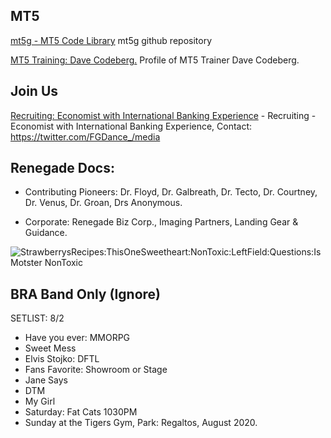 ## MT5 
[mt5g - MT5 Code Library](https://github.com/mt5g/public) mt5g github repository

[MT5 Training: Dave Codeberg.](https://mastodon.online/web/statuses/104551921934380849) Profile of MT5 Trainer Dave Codeberg.


## Join Us
[Recruiting: Economist with International Banking Experience](https://twitter.com/FGDance_/media) - Recruiting - Economist with International Banking Experience, Contact: https://twitter.com/FGDance_/media

## Renegade Docs:
- Contributing Pioneers: Dr. Floyd,  Dr. Galbreath, Dr. Tecto, Dr. Courtney, Dr. Venus, Dr. Groan, Drs Anonymous.

- Corporate: Renegade Biz Corp., Imaging Partners, Landing Gear & Guidance.


<img src="https://github.com/sneakerStore/public/blob/master/EdN36cSX0AAhwiY.png" title="StrawberrysRecipes:ThisOneSweetheart:NonToxic:LeftField:Questions:Is Motster NonToxic">


## BRA Band Only (Ignore)
SETLIST: 8/2
- Have you ever: MMORPG 
- Sweet Mess 
- Elvis Stojko: DFTL
- Fans Favorite: Showroom or Stage
- Jane Says
- DTM
- My Girl
- Saturday: Fat Cats 1030PM
- Sunday at the Tigers Gym, Park: Regaltos,  August 2020. 










